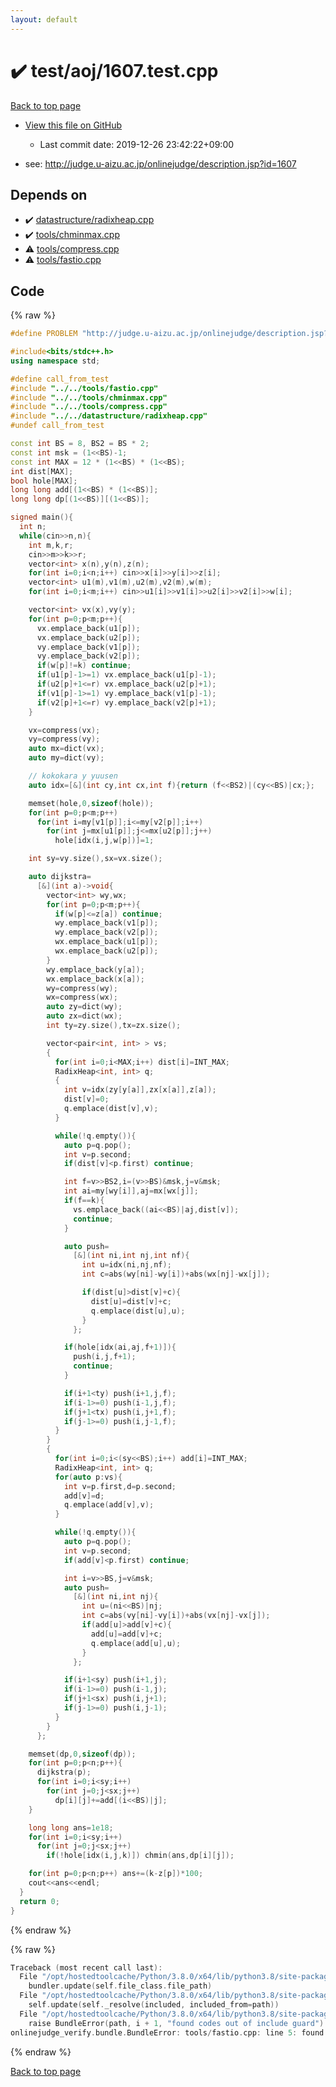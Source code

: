 ```yaml
---
layout: default
---
```


<!-- mathjax config similar to math.stackexchange -->
<script type="text/javascript" async
  src="https://cdnjs.cloudflare.com/ajax/libs/mathjax/2.7.5/MathJax.js?config=TeX-MML-AM_CHTML">
</script>
<script type="text/x-mathjax-config">
  MathJax.Hub.Config({
    TeX: { equationNumbers: { autoNumber: "AMS" }},
    tex2jax: {
      inlineMath: [ ['$','$'] ],
      processEscapes: true
    },
    "HTML-CSS": { matchFontHeight: false },
    displayAlign: "left",
    displayIndent: "2em"
  });
</script>

<script type="text/javascript" src="https://cdnjs.cloudflare.com/ajax/libs/jquery/3.4.1/jquery.min.js"></script>
<script src="https://cdn.jsdelivr.net/npm/jquery-balloon-js@1.1.2/jquery.balloon.min.js" integrity="sha256-ZEYs9VrgAeNuPvs15E39OsyOJaIkXEEt10fzxJ20+2I=" crossorigin="anonymous"></script>
<script type="text/javascript" src="../../../assets/js/copy-button.js"></script>
<link rel="stylesheet" href="../../../assets/css/copy-button.css" />


# :heavy_check_mark: test/aoj/1607.test.cpp

<a href="../../../index.html">Back to top page</a>

* <a href="{{ site.github.repository_url }}/blob/master/test/aoj/1607.test.cpp">View this file on GitHub</a>
    - Last commit date: 2019-12-26 23:42:22+09:00


* see: <a href="http://judge.u-aizu.ac.jp/onlinejudge/description.jsp?id=1607">http://judge.u-aizu.ac.jp/onlinejudge/description.jsp?id=1607</a>


## Depends on

* :heavy_check_mark: <a href="../../../library/datastructure/radixheap.cpp.html">datastructure/radixheap.cpp</a>
* :heavy_check_mark: <a href="../../../library/tools/chminmax.cpp.html">tools/chminmax.cpp</a>
* :warning: <a href="../../../library/tools/compress.cpp.html">tools/compress.cpp</a>
* :warning: <a href="../../../library/tools/fastio.cpp.html">tools/fastio.cpp</a>


## Code

<a id="unbundled"></a>
{% raw %}
```cpp
#define PROBLEM "http://judge.u-aizu.ac.jp/onlinejudge/description.jsp?id=1607"

#include<bits/stdc++.h>
using namespace std;

#define call_from_test
#include "../../tools/fastio.cpp"
#include "../../tools/chminmax.cpp"
#include "../../tools/compress.cpp"
#include "../../datastructure/radixheap.cpp"
#undef call_from_test

const int BS = 8, BS2 = BS * 2;
const int msk = (1<<BS)-1;
const int MAX = 12 * (1<<BS) * (1<<BS);
int dist[MAX];
bool hole[MAX];
long long add[(1<<BS) * (1<<BS)];
long long dp[(1<<BS)][(1<<BS)];

signed main(){
  int n;
  while(cin>>n,n){
    int m,k,r;
    cin>>m>>k>>r;
    vector<int> x(n),y(n),z(n);
    for(int i=0;i<n;i++) cin>>x[i]>>y[i]>>z[i];
    vector<int> u1(m),v1(m),u2(m),v2(m),w(m);
    for(int i=0;i<m;i++) cin>>u1[i]>>v1[i]>>u2[i]>>v2[i]>>w[i];

    vector<int> vx(x),vy(y);
    for(int p=0;p<m;p++){
      vx.emplace_back(u1[p]);
      vx.emplace_back(u2[p]);
      vy.emplace_back(v1[p]);
      vy.emplace_back(v2[p]);
      if(w[p]!=k) continue;
      if(u1[p]-1>=1) vx.emplace_back(u1[p]-1);
      if(u2[p]+1<=r) vx.emplace_back(u2[p]+1);
      if(v1[p]-1>=1) vy.emplace_back(v1[p]-1);
      if(v2[p]+1<=r) vy.emplace_back(v2[p]+1);
    }

    vx=compress(vx);
    vy=compress(vy);
    auto mx=dict(vx);
    auto my=dict(vy);

    // kokokara y yuusen
    auto idx=[&](int cy,int cx,int f){return (f<<BS2)|(cy<<BS)|cx;};

    memset(hole,0,sizeof(hole));
    for(int p=0;p<m;p++)
      for(int i=my[v1[p]];i<=my[v2[p]];i++)
        for(int j=mx[u1[p]];j<=mx[u2[p]];j++)
          hole[idx(i,j,w[p])]=1;

    int sy=vy.size(),sx=vx.size();

    auto dijkstra=
      [&](int a)->void{
        vector<int> wy,wx;
        for(int p=0;p<m;p++){
          if(w[p]<=z[a]) continue;
          wy.emplace_back(v1[p]);
          wy.emplace_back(v2[p]);
          wx.emplace_back(u1[p]);
          wx.emplace_back(u2[p]);
        }
        wy.emplace_back(y[a]);
        wx.emplace_back(x[a]);
        wy=compress(wy);
        wx=compress(wx);
        auto zy=dict(wy);
        auto zx=dict(wx);
        int ty=zy.size(),tx=zx.size();

        vector<pair<int, int> > vs;
        {
          for(int i=0;i<MAX;i++) dist[i]=INT_MAX;
          RadixHeap<int, int> q;
          {
            int v=idx(zy[y[a]],zx[x[a]],z[a]);
            dist[v]=0;
            q.emplace(dist[v],v);
          }

          while(!q.empty()){
            auto p=q.pop();
            int v=p.second;
            if(dist[v]<p.first) continue;

            int f=v>>BS2,i=(v>>BS)&msk,j=v&msk;
            int ai=my[wy[i]],aj=mx[wx[j]];
            if(f==k){
              vs.emplace_back((ai<<BS)|aj,dist[v]);
              continue;
            }

            auto push=
              [&](int ni,int nj,int nf){
                int u=idx(ni,nj,nf);
                int c=abs(wy[ni]-wy[i])+abs(wx[nj]-wx[j]);

                if(dist[u]>dist[v]+c){
                  dist[u]=dist[v]+c;
                  q.emplace(dist[u],u);
                }
              };

            if(hole[idx(ai,aj,f+1)]){
              push(i,j,f+1);
              continue;
            }

            if(i+1<ty) push(i+1,j,f);
            if(i-1>=0) push(i-1,j,f);
            if(j+1<tx) push(i,j+1,f);
            if(j-1>=0) push(i,j-1,f);
          }
        }
        {
          for(int i=0;i<(sy<<BS);i++) add[i]=INT_MAX;
          RadixHeap<int, int> q;
          for(auto p:vs){
            int v=p.first,d=p.second;
            add[v]=d;
            q.emplace(add[v],v);
          }

          while(!q.empty()){
            auto p=q.pop();
            int v=p.second;
            if(add[v]<p.first) continue;

            int i=v>>BS,j=v&msk;
            auto push=
              [&](int ni,int nj){
                int u=(ni<<BS)|nj;
                int c=abs(vy[ni]-vy[i])+abs(vx[nj]-vx[j]);
                if(add[u]>add[v]+c){
                  add[u]=add[v]+c;
                  q.emplace(add[u],u);
                }
              };

            if(i+1<sy) push(i+1,j);
            if(i-1>=0) push(i-1,j);
            if(j+1<sx) push(i,j+1);
            if(j-1>=0) push(i,j-1);
          }
        }
      };

    memset(dp,0,sizeof(dp));
    for(int p=0;p<n;p++){
      dijkstra(p);
      for(int i=0;i<sy;i++)
        for(int j=0;j<sx;j++)
          dp[i][j]+=add[(i<<BS)|j];
    }

    long long ans=1e18;
    for(int i=0;i<sy;i++)
      for(int j=0;j<sx;j++)
        if(!hole[idx(i,j,k)]) chmin(ans,dp[i][j]);

    for(int p=0;p<n;p++) ans+=(k-z[p])*100;
    cout<<ans<<endl;
  }
  return 0;
}

```
{% endraw %}

<a id="bundled"></a>
{% raw %}
```cpp
Traceback (most recent call last):
  File "/opt/hostedtoolcache/Python/3.8.0/x64/lib/python3.8/site-packages/onlinejudge_verify/docs.py", line 328, in write_contents
    bundler.update(self.file_class.file_path)
  File "/opt/hostedtoolcache/Python/3.8.0/x64/lib/python3.8/site-packages/onlinejudge_verify/bundle.py", line 154, in update
    self.update(self._resolve(included, included_from=path))
  File "/opt/hostedtoolcache/Python/3.8.0/x64/lib/python3.8/site-packages/onlinejudge_verify/bundle.py", line 123, in update
    raise BundleError(path, i + 1, "found codes out of include guard")
onlinejudge_verify.bundle.BundleError: tools/fastio.cpp: line 5: found codes out of include guard

```
{% endraw %}

<a href="../../../index.html">Back to top page</a>

